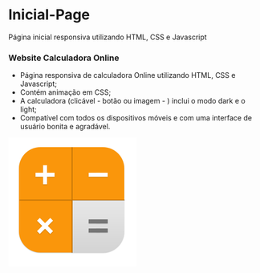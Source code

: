 # Inicial-Page
 Página inicial responsiva utilizando HTML, CSS e Javascript



### Website Calculadora Online

- Página responsiva de calculadora Online utilizando HTML, CSS e Javascript;
- Contém animação em CSS;
- A calculadora (clicável - botão ou imagem - ) inclui o modo dark e o light;
- Compatível com todos os dispositivos móveis e com uma interface de usuário bonita e agradável.


![favicon img](/img/favicon.png)


